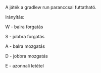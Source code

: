 A játék a gradlew run paranccsal futtatható.

Irányítás:

W - balra forgatás

S - jobbra forgatás

A - balra mozgatás

D - jobbra mozgatás

E - azonnali letétel
